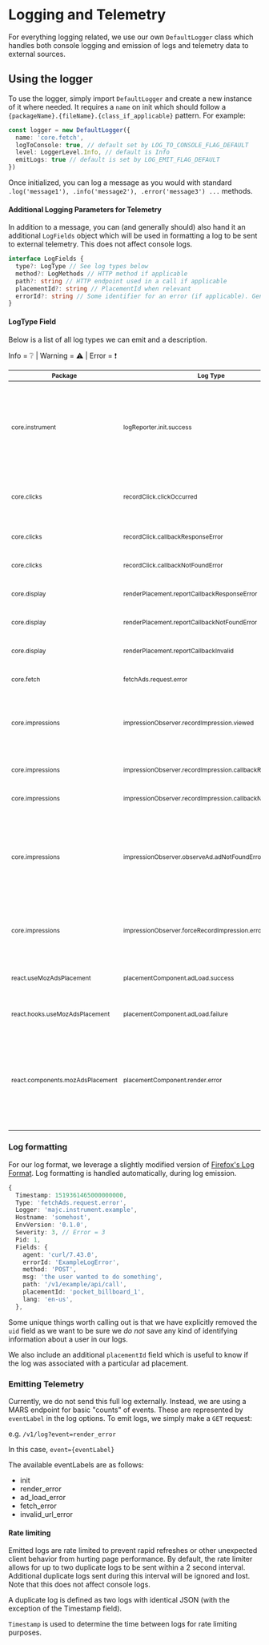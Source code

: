 # Logging and Telemetry

For everything logging related, we use our own `DefaultLogger` class which handles both console logging and emission of logs and telemetry data to external sources.

## Using the logger

To use the logger, simply import `DefaultLogger` and create a new instance of it where needed. It requires a `name` on init which should follow a `{packageName}.{fileName}.{class_if_applicable}` pattern. For example:
``` typescript
const logger = new DefaultLogger({
  name: 'core.fetch',
  logToConsole: true, // default set by LOG_TO_CONSOLE_FLAG_DEFAULT
  level: LoggerLevel.Info, // default is Info
  emitLogs: true // default is set by LOG_EMIT_FLAG_DEFAULT
})
```

Once initialized, you can log a message as you would with standard `.log('message1'), .info('message2'), .error('message3') ...` methods.


#### Additional Logging Parameters for Telemetry

In addition to a message, you can (and generally should) also hand it an additional `LogFields` object which will be used in formatting a log to be sent to external telemetry. This does not affect console logs.

```typescript
interface LogFields {
  type?: LogType // See log types below
  method?: LogMethods // HTTP method if applicable
  path?: string // HTTP endpoint used in a call if applicable
  placementId?: string // PlacementId when relevant
  errorId?: string // Some identifier for an error (if applicable). Generally Error.name
}
```

#### LogType Field

Below is a list of all log types we can emit and a description.

Info = :grey_question: | Warning = :warning: | Error = :exclamation:
<style scoped>
table {
  font-size: 12px;
}
</style>

| Package | Log Type | Severety | Description |
| ------- | -------- | :--------: | ----------- |
| core.instrument | logReporter.init.success | :grey_question: | The LogReporter has been initailized. This is the soonest a health check message can be sent and because LogReporter is a singleton, should only happen once per user session. This can be treated as an "init ping" |
| core.clicks | recordClick.clickOccurred | :grey_question: | A click occurred on an ad. Note: this happens regardless of the click callback URL request outcome |
| core.clicks | recordClick.callbackResponseError | :exclamation: | A non-200 response was returned from the click callback request |
| core.clicks | recordClick.callbackNotFoundError | :exclamation: | No click callback URL found for a given placement |
| core.display | renderPlacement.reportCallbackResponseError | :exclamation: | A non-200 response was returned from the report callback request |
| core.display | renderPlacement.reportCallbackNotFoundError | :exclamation: | No report callback URL found for a given placement |
| core.display | renderPlacement.reportCallbackInvalid | :exclamation: | An invalid report callback URL found for a given placement |
| core.fetch | fetchAds.request.error | :exclamation: | A non-200 response was returned from the getAds request |
| core.impressions | impressionObserver.recordImpression.viewed | :grey_question: | An impression as registered by the impressionObserver for a given placement. Note: this happens regardless of the callback URL request outcome |
| core.impressions | impressionObserver.recordImpression.callbackResponseError | :exclamation:  | A non-200 response was returned from the impression callback request |
| core.impressions | impressionObserver.recordImpression.callbackNotFoundError | :exclamation: | No report callback URL found for a given placement |
| core.impressions | impressionObserver.observeAd.adNotFoundError | :warning: | When trying to add a placement to the observer, the querySelector could not find an element with a matching placementId. This doesn't mean the ad won't be shown, but likely impression and click callbacks might fail. |
| core.impressions | impressionObserver.forceRecordImpression.error | :exclamation:  | When attempting to force an impression (usually as a result of a click before the view thresdhold is hit) the placementId could not be found |
| react.useMozAdsPlacement | placementComponent.adLoad.success | :grey_question:  | The MozAdsPlacement component loaded placement ad content successfully. |
| react.hooks.useMozAdsPlacement | placementComponent.adLoad.failure | :exclamation:  | The MozAdsPlacement component failed to fetch ads. |
| react.components.mozAdsPlacement | placementComponent.render.error | :exclamation:  | Some error occured during the rendering of the MozAdsPlacement componenSomething went wrong during the rendering of the MozAdsPlacement component. This likely implies that no ad was shown and we reverted to fallback content. |


### Log formatting

For our log format, we leverage a slightly modified version of [Firefox's Log Format](https://wiki.mozilla.org/Firefox/Services/Logging). Log formatting is handled automatically, during log emission.

```typescript
{
  Timestamp: 1519361465000000000,
  Type: 'fetchAds.request.error',
  Logger: 'majc.instrument.example',
  Hostname: 'somehost',
  EnvVersion: '0.1.0',
  Severity: 3, // Error = 3
  Pid: 1,
  Fields: {
    agent: 'curl/7.43.0',
    errorId: 'ExampleLogError',
    method: 'POST',
    msg: 'the user wanted to do something',
    path: '/v1/example/api/call',
    placementId: 'pocket_billboard_1',
    lang: 'en-us',
  },
```

Some unique things worth calling out is that we have explicitly removed the `uid` field as we want to be sure we *do not* save any kind of identifying information about a user in our logs.

We also include an additional `placementId` field which is useful to know if the log was associated with a particular ad placement.


### Emitting Telemetry

Currently, we do not send this full log externally. Instead, we are using a MARS endpoint for basic "counts" of events. These are represented by `eventLabel` in the log options. To emit logs, we simply make a `GET` request:

e.g. `/v1/log?event=render_error`

In this case, `event={eventLabel}`

The available eventLabels are as follows:
- init
- render_error
- ad_load_error
- fetch_error
- invalid_url_error

#### Rate limiting

Emitted logs are rate limited to prevent rapid refreshes or other unexpected client behavior from hurting page performance. By default, the rate limiter allows for up to two duplicate logs to be sent within a 2 second interval. Additional duplicate logs sent during this interval will be ignored and lost. Note that this does not affect console logs.

A duplicate log is defined as two logs with identical JSON (with the exception of the Timestamp field).

`Timestamp` is used to determine the time between logs for rate limiting purposes.
